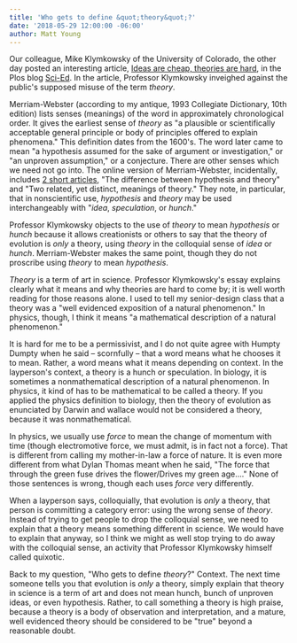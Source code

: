```yaml
---
title: 'Who gets to define &quot;theory&quot;?'
date: '2018-05-29 12:00:00 -06:00'
author: Matt Young
---
```


Our colleague, Mike Klymkowsky of the University of Colorado, the other day posted an interesting article, <a href="http://blogs.plos.org/scied/2018/05/24/ideas-are-cheap-theories-are-hard/">Ideas are cheap, theories are hard</a>, in the Plos blog <a href="http://blogs.plos.org/scied/">Sci-Ed</a>. In the article, Professor Klymkowsky inveighed against the public's supposed misuse of the term <i>theory</i>.

Merriam-Webster (according to my antique, 1993 Collegiate Dictionary, 10th edition) lists senses (meanings) of the word in approximately chronological order. It gives the earliest sense of <i>theory</i> as "a plausible or scientifically acceptable general principle or body of principles offered to explain phenomena." This definition dates from the 1600's. The word later came to mean "a hypothesis assumed for the sake of argument or investigation," or "an unproven assumption," or a conjecture. There are other senses which we need not go into. The online version of Merriam-Webster, incidentally, includes <a href="https://www.merriam-webster.com/dictionary/theory">2 short articles</a>, "The difference between hypothesis and theory" and "Two related, yet distinct, meanings of theory." They note, in particular, that in nonscientific use, <i>hypothesis</i> and <i>theory</i> may be used interchangeably with "<i>idea</i>, <i>speculation</i>, or <i>hunch</i>."

Professor Klymkowsky objects to the use of <i>theory</i> to mean <i>hypothesis</i> or <i>hunch</i> because it allows creationists or others to say that the theory of evolution is <i>only</i> a theory, using <i>theory</i> in the colloquial sense of <i>idea</i> or <i>hunch</i>. Merriam-Webster makes the same point, though they do not proscribe using <i>theory</i> to mean <i>hypothesis</i>.

<i>Theory</i> is a term of art in science. Professor Klymkowsky's essay explains clearly what it means and why theories are hard to come by; it is well worth reading for those reasons alone. I used to tell my senior-design class that a theory was a "well evidenced exposition of a natural phenomenon." In physics, though, I think it means "a mathematical description of a natural phenomenon." 

It is hard for me to be a permissivist, and I do not quite agree with Humpty Dumpty when he said – scornfully – that a word means what he chooses it to mean. Rather, a word means what it means depending on context. In the layperson's context, a theory is a hunch or speculation. In biology, it is sometimes a nonmathematical description of a natural phenomenon. In physics, it kind of has to be mathematical to be called a theory. If you applied the physics definition to biology, then the theory of evolution as enunciated by Darwin and wallace would not be considered a theory, because it was nonmathematical.

In physics, we usually use <i>force</i> to mean the change of momentum with time (though electromotive force, we must admit, is in fact not a force). That is different from calling my mother-in-law a force of nature. It is even more different from what Dylan Thomas meant when he said, "The force that through the green fuse drives the flower/Drives my green age…." None of those sentences is wrong, though each uses <i>force</i> very differently.

When a layperson says, colloquially, that evolution is <i>only</i> a theory, that person is committing a category error: using the wrong sense of <i>theory</i>. Instead of trying to get people to drop the colloquial sense, we need to explain that a theory means something different in science. We would have to explain that anyway, so I think we might as well stop trying to do away with the colloquial sense, an activity that Professor Klymkowsky himself called quixotic.

Back to my question, "Who gets to define <i>theory</i>?" Context. The next time someone tells you that evolution is <i>only</i> a theory, simply explain that theory in science is a term of art and does not mean hunch, bunch of unproven ideas, or even hypothesis. Rather, to call something a theory is high praise, because a theory is a body of observation and interpretation, and a mature, well evidenced theory should be considered to be "true" beyond a reasonable doubt. 

